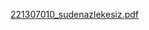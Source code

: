 [221307010_sudenazlekesiz.pdf](https://github.com/user-attachments/files/18058943/221307010_sudenazlekesiz.pdf)
